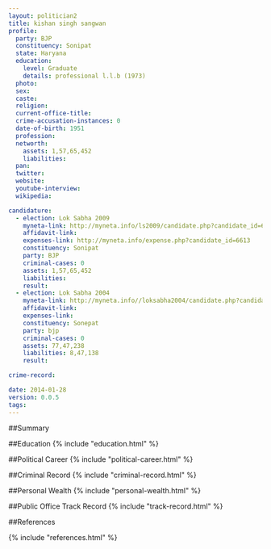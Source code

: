 ```yaml
---
layout: politician2
title: kishan singh sangwan
profile: 
  party: BJP
  constituency: Sonipat
  state: Haryana
  education: 
    level: Graduate
    details: professional l.l.b (1973)
  photo: 
  sex: 
  caste: 
  religion: 
  current-office-title: 
  crime-accusation-instances: 0
  date-of-birth: 1951
  profession: 
  networth: 
    assets: 1,57,65,452
    liabilities: 
  pan: 
  twitter: 
  website: 
  youtube-interview: 
  wikipedia: 

candidature: 
  - election: Lok Sabha 2009
    myneta-link: http://myneta.info/ls2009/candidate.php?candidate_id=6613
    affidavit-link: 
    expenses-link: http://myneta.info/expense.php?candidate_id=6613
    constituency: Sonipat 
    party: BJP
    criminal-cases: 0
    assets: 1,57,65,452
    liabilities: 
    result:  
  - election: Lok Sabha 2004
    myneta-link: http://myneta.info//loksabha2004/candidate.php?candidate_id=1333
    affidavit-link: 
    expenses-link: 
    constituency: Sonepat 
    party: bjp
    criminal-cases: 0
    assets: 77,47,238
    liabilities: 8,47,138
    result:  

crime-record: 

date: 2014-01-28
version: 0.0.5
tags: 
---
```

##Summary


##Education
{% include "education.html" %}


##Political Career
{% include "political-career.html" %}


##Criminal Record
{% include "criminal-record.html" %}


##Personal Wealth
{% include "personal-wealth.html" %}


##Public Office Track Record
{% include "track-record.html" %}


##References


{% include "references.html" %}